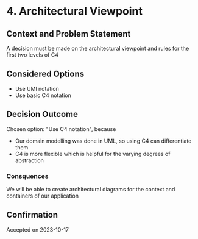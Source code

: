 # 4. Architectural Viewpoint

## Context and Problem Statement

A decision must be made on the architectural viewpoint and rules for the first two levels of C4

## Considered Options

* Use UMl notation
* Use basic C4 notation

## Decision Outcome

Chosen option: "Use C4 notation", because
* Our domain modelling was done in UML, so using C4 can differentiate them
* C4 is more flexible which is helpful for the varying degrees of abstraction

### Consquences
We will be able to create architectural diagrams for the context and containers of our application

## Confirmation
Accepted on 2023-10-17
